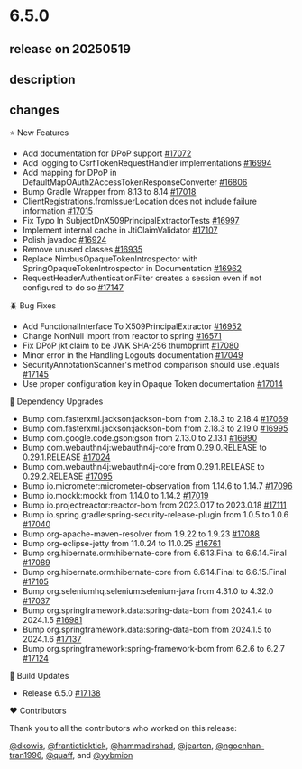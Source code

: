 # 6.5.0

## release on 20250519

## description

## changes

⭐ New Features

* Add documentation for DPoP support <a href="https://github.com/spring-projects/spring-security/issues/17072" data-hovercard-type="issue" data-hovercard-url="/spring-projects/spring-security/issues/17072/hovercard">#17072</a>
* Add logging to CsrfTokenRequestHandler implementations <a href="https://github.com/spring-projects/spring-security/pull/16994" data-hovercard-type="pull_request" data-hovercard-url="/spring-projects/spring-security/pull/16994/hovercard">#16994</a>
* Add mapping for DPoP in DefaultMapOAuth2AccessTokenResponseConverter <a href="https://github.com/spring-projects/spring-security/pull/16806" data-hovercard-type="pull_request" data-hovercard-url="/spring-projects/spring-security/pull/16806/hovercard">#16806</a>
* Bump Gradle Wrapper from 8.13 to 8.14 <a href="https://github.com/spring-projects/spring-security/issues/17018" data-hovercard-type="issue" data-hovercard-url="/spring-projects/spring-security/issues/17018/hovercard">#17018</a>
* ClientRegistrations.fromIssuerLocation does not include failure information <a href="https://github.com/spring-projects/spring-security/issues/17015" data-hovercard-type="issue" data-hovercard-url="/spring-projects/spring-security/issues/17015/hovercard">#17015</a>
* Fix Typo In SubjectDnX509PrincipalExtractorTests <a href="https://github.com/spring-projects/spring-security/pull/16997" data-hovercard-type="pull_request" data-hovercard-url="/spring-projects/spring-security/pull/16997/hovercard">#16997</a>
* Implement internal cache in JtiClaimValidator <a href="https://github.com/spring-projects/spring-security/issues/17107" data-hovercard-type="issue" data-hovercard-url="/spring-projects/spring-security/issues/17107/hovercard">#17107</a>
* Polish javadoc <a href="https://github.com/spring-projects/spring-security/pull/16924" data-hovercard-type="pull_request" data-hovercard-url="/spring-projects/spring-security/pull/16924/hovercard">#16924</a>
* Remove unused classes <a href="https://github.com/spring-projects/spring-security/pull/16935" data-hovercard-type="pull_request" data-hovercard-url="/spring-projects/spring-security/pull/16935/hovercard">#16935</a>
* Replace NimbusOpaqueTokenIntrospector with SpringOpaqueTokenIntrospector in Documentation <a href="https://github.com/spring-projects/spring-security/pull/16962" data-hovercard-type="pull_request" data-hovercard-url="/spring-projects/spring-security/pull/16962/hovercard">#16962</a>
* RequestHeaderAuthenticationFilter creates a session even if not configured to do so <a href="https://github.com/spring-projects/spring-security/issues/17147" data-hovercard-type="issue" data-hovercard-url="/spring-projects/spring-security/issues/17147/hovercard">#17147</a>

🪲 Bug Fixes

* Add FunctionalInterface To X509PrincipalExtractor <a href="https://github.com/spring-projects/spring-security/pull/16952" data-hovercard-type="pull_request" data-hovercard-url="/spring-projects/spring-security/pull/16952/hovercard">#16952</a>
* Change NonNull import from reactor to spring <a href="https://github.com/spring-projects/spring-security/pull/16571" data-hovercard-type="pull_request" data-hovercard-url="/spring-projects/spring-security/pull/16571/hovercard">#16571</a>
* Fix DPoP jkt claim to be JWK SHA-256 thumbprint <a href="https://github.com/spring-projects/spring-security/pull/17080" data-hovercard-type="pull_request" data-hovercard-url="/spring-projects/spring-security/pull/17080/hovercard">#17080</a>
* Minor error in the Handling Logouts documentation <a href="https://github.com/spring-projects/spring-security/issues/17049" data-hovercard-type="issue" data-hovercard-url="/spring-projects/spring-security/issues/17049/hovercard">#17049</a>
* SecurityAnnotationScanner's method comparison should use .equals <a href="https://github.com/spring-projects/spring-security/issues/17145" data-hovercard-type="issue" data-hovercard-url="/spring-projects/spring-security/issues/17145/hovercard">#17145</a>
* Use proper configuration key in Opaque Token documentation <a href="https://github.com/spring-projects/spring-security/issues/17014" data-hovercard-type="issue" data-hovercard-url="/spring-projects/spring-security/issues/17014/hovercard">#17014</a>

🔨 Dependency Upgrades

* Bump com.fasterxml.jackson:jackson-bom from 2.18.3 to 2.18.4 <a href="https://github.com/spring-projects/spring-security/issues/17069" data-hovercard-type="issue" data-hovercard-url="/spring-projects/spring-security/issues/17069/hovercard">#17069</a>
* Bump com.fasterxml.jackson:jackson-bom from 2.18.3 to 2.19.0 <a href="https://github.com/spring-projects/spring-security/pull/16995" data-hovercard-type="pull_request" data-hovercard-url="/spring-projects/spring-security/pull/16995/hovercard">#16995</a>
* Bump com.google.code.gson:gson from 2.13.0 to 2.13.1 <a href="https://github.com/spring-projects/spring-security/pull/16990" data-hovercard-type="pull_request" data-hovercard-url="/spring-projects/spring-security/pull/16990/hovercard">#16990</a>
* Bump com.webauthn4j:webauthn4j-core from 0.29.0.RELEASE to 0.29.1.RELEASE <a href="https://github.com/spring-projects/spring-security/pull/17024" data-hovercard-type="pull_request" data-hovercard-url="/spring-projects/spring-security/pull/17024/hovercard">#17024</a>
* Bump com.webauthn4j:webauthn4j-core from 0.29.1.RELEASE to 0.29.2.RELEASE <a href="https://github.com/spring-projects/spring-security/pull/17095" data-hovercard-type="pull_request" data-hovercard-url="/spring-projects/spring-security/pull/17095/hovercard">#17095</a>
* Bump io.micrometer:micrometer-observation from 1.14.6 to 1.14.7 <a href="https://github.com/spring-projects/spring-security/pull/17096" data-hovercard-type="pull_request" data-hovercard-url="/spring-projects/spring-security/pull/17096/hovercard">#17096</a>
* Bump io.mockk:mockk from 1.14.0 to 1.14.2 <a href="https://github.com/spring-projects/spring-security/pull/17019" data-hovercard-type="pull_request" data-hovercard-url="/spring-projects/spring-security/pull/17019/hovercard">#17019</a>
* Bump io.projectreactor:reactor-bom from 2023.0.17 to 2023.0.18 <a href="https://github.com/spring-projects/spring-security/issues/17111" data-hovercard-type="issue" data-hovercard-url="/spring-projects/spring-security/issues/17111/hovercard">#17111</a>
* Bump io.spring.gradle:spring-security-release-plugin from 1.0.5 to 1.0.6 <a href="https://github.com/spring-projects/spring-security/pull/17040" data-hovercard-type="pull_request" data-hovercard-url="/spring-projects/spring-security/pull/17040/hovercard">#17040</a>
* Bump org-apache-maven-resolver from 1.9.22 to 1.9.23 <a href="https://github.com/spring-projects/spring-security/pull/17088" data-hovercard-type="pull_request" data-hovercard-url="/spring-projects/spring-security/pull/17088/hovercard">#17088</a>
* Bump org-eclipse-jetty from 11.0.24 to 11.0.25 <a href="https://github.com/spring-projects/spring-security/pull/16761" data-hovercard-type="pull_request" data-hovercard-url="/spring-projects/spring-security/pull/16761/hovercard">#16761</a>
* Bump org.hibernate.orm:hibernate-core from 6.6.13.Final to 6.6.14.Final <a href="https://github.com/spring-projects/spring-security/pull/17089" data-hovercard-type="pull_request" data-hovercard-url="/spring-projects/spring-security/pull/17089/hovercard">#17089</a>
* Bump org.hibernate.orm:hibernate-core from 6.6.14.Final to 6.6.15.Final <a href="https://github.com/spring-projects/spring-security/pull/17105" data-hovercard-type="pull_request" data-hovercard-url="/spring-projects/spring-security/pull/17105/hovercard">#17105</a>
* Bump org.seleniumhq.selenium:selenium-java from 4.31.0 to 4.32.0 <a href="https://github.com/spring-projects/spring-security/pull/17037" data-hovercard-type="pull_request" data-hovercard-url="/spring-projects/spring-security/pull/17037/hovercard">#17037</a>
* Bump org.springframework.data:spring-data-bom from 2024.1.4 to 2024.1.5 <a href="https://github.com/spring-projects/spring-security/pull/16981" data-hovercard-type="pull_request" data-hovercard-url="/spring-projects/spring-security/pull/16981/hovercard">#16981</a>
* Bump org.springframework.data:spring-data-bom from 2024.1.5 to 2024.1.6 <a href="https://github.com/spring-projects/spring-security/pull/17137" data-hovercard-type="pull_request" data-hovercard-url="/spring-projects/spring-security/pull/17137/hovercard">#17137</a>
* Bump org.springframework:spring-framework-bom from 6.2.6 to 6.2.7 <a href="https://github.com/spring-projects/spring-security/pull/17124" data-hovercard-type="pull_request" data-hovercard-url="/spring-projects/spring-security/pull/17124/hovercard">#17124</a>

🔩 Build Updates

* Release 6.5.0 <a href="https://github.com/spring-projects/spring-security/issues/17138" data-hovercard-type="issue" data-hovercard-url="/spring-projects/spring-security/issues/17138/hovercard">#17138</a>

❤️ Contributors

Thank you to all the contributors who worked on this release:

<a class="user-mention notranslate" data-hovercard-type="user" data-hovercard-url="/users/dkowis/hovercard" data-octo-click="hovercard-link-click" data-octo-dimensions="link_type:self" href="https://github.com/dkowis">@dkowis</a>, <a class="user-mention notranslate" data-hovercard-type="user" data-hovercard-url="/users/franticticktick/hovercard" data-octo-click="hovercard-link-click" data-octo-dimensions="link_type:self" href="https://github.com/franticticktick">@franticticktick</a>, <a class="user-mention notranslate" data-hovercard-type="user" data-hovercard-url="/users/hammadirshad/hovercard" data-octo-click="hovercard-link-click" data-octo-dimensions="link_type:self" href="https://github.com/hammadirshad">@hammadirshad</a>, <a class="user-mention notranslate" data-hovercard-type="user" data-hovercard-url="/users/jearton/hovercard" data-octo-click="hovercard-link-click" data-octo-dimensions="link_type:self" href="https://github.com/jearton">@jearton</a>, <a class="user-mention notranslate" data-hovercard-type="user" data-hovercard-url="/users/ngocnhan-tran1996/hovercard" data-octo-click="hovercard-link-click" data-octo-dimensions="link_type:self" href="https://github.com/ngocnhan-tran1996">@ngocnhan-tran1996</a>, <a class="user-mention notranslate" data-hovercard-type="user" data-hovercard-url="/users/quaff/hovercard" data-octo-click="hovercard-link-click" data-octo-dimensions="link_type:self" href="https://github.com/quaff">@quaff</a>, and <a class="user-mention notranslate" data-hovercard-type="user" data-hovercard-url="/users/yybmion/hovercard" data-octo-click="hovercard-link-click" data-octo-dimensions="link_type:self" href="https://github.com/yybmion">@yybmion</a>

